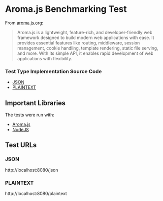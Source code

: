 # Aroma.js Benchmarking Test

From [aroma.js.org](https://aroma.js.org):

> Aroma.js is a lightweight, feature-rich, and developer-friendly web framework designed to build modern web applications with ease. It provides essential features like routing, middleware, session management, cookie handling, template rendering, static file serving, and more. With its simple API, it enables rapid development of web applications with flexibility.

### Test Type Implementation Source Code

- [JSON](app.js)
- [PLAINTEXT](app.js)

## Important Libraries

The tests were run with:

- [Aroma.js](https://aroma.js.org/)
- [NodeJS](https://nodejs.org/en/)

## Test URLs

### JSON

http://localhost:8080/json

### PLAINTEXT

http://localhost:8080/plaintext
